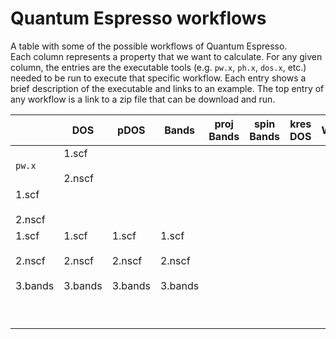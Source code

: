 # Quantum Espresso workflows

A table with some of the possible workflows of Quantum Espresso.  
Each column represents a property that we want to calculate.
For any given column, the entries are the executable tools (e.g. `pw.x`, `ph.x`, `dos.x`, etc.) needed to be run to execute that specific workflow.
Each entry shows a brief description of the executable and links to an example.
The top entry of any workflow is a link to a zip file that can be download and run.

|     | DOS | pDOS | Bands | proj Bands | spin Bands | kres DOS | Wannier90 |
|-----|-----|------|-------|--------|--------|------|-----------|
| `pw.x` | 1.scf <br><br> 2.nscf |
1.scf <br><br> 2.nscf |
1.scf <br><br> 2.nscf <br><br> 3.bands | 1.scf <br><br> 2.nscf <br><br> 3.bands | 1.scf <br><br> 2.nscf <br><br> 3.bands | 1.scf <br><br> 2.nscf <br><br> 3.bands | |
| | | | | | | | |
| | | | | | | | |
| | | | | | | | |
| | | | | | | | |
| | | | | | | | |
| | | | | | | | |
| | | | | | | | |
| | | | | | | | |
| | | | | | | | |

